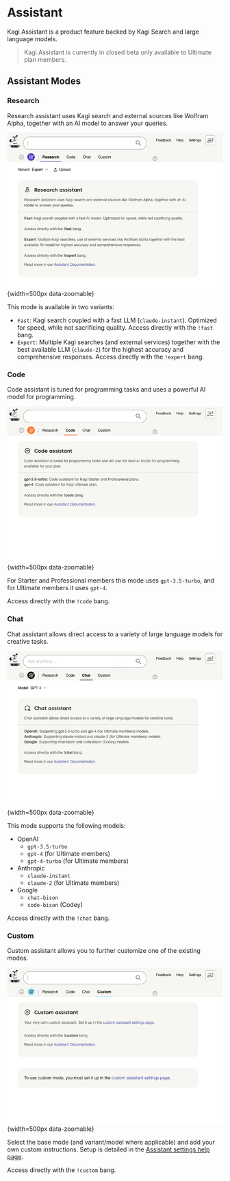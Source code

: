 # Assistant

Kagi Assistant is a product feature backed by Kagi Search and large language models.

> Kagi Assistant is currently in closed beta only available to Ultimate plan members.

## Assistant Modes

### Research

Research assistant uses Kagi search and external sources like Wolfram Alpha, together with an AI model to answer your queries.

![Kagi Assistant - Research](./media/assistant_research.png){width=500px data-zoomable}

This mode is available in two variants:

- `Fast`: Kagi search coupled with a fast LLM (`claude-instant`). Optimized for speed, while not sacrificing quality. Access directly with the `!fast` bang.
- `Expert`: Multiple Kagi searches (and external services) together with the best available LLM (`claude-2`) for the highest accuracy and comprehensive responses. Access directly with the `!expert` bang.

### Code

Code assistant is tuned for programming tasks and uses a powerful AI model for programming.

![Kagi Assistant - Code](./media/assistant_code.png){width=500px data-zoomable}

For Starter and Professional members this mode uses `gpt-3.5-turbo`, and for Ultimate members it uses `gpt-4`.

Access directly with the `!code` bang.

### Chat

Chat assistant allows direct access to a variety of large language models for creative tasks.

![Kagi Assistant - Chat](./media/assistant_chat.png){width=500px data-zoomable}

This mode supports the following models:

- OpenAI
  - `gpt-3.5-turbo`
  - `gpt-4` (for Ultimate members)
  - `gpt-4-turbo` (for Ultimate members)
- Anthropic
  - `claude-instant`
  - `claude-2` (for Ultimate members)
- Google
  - `chat-bison`
  - `code-bison` (Codey)

Access directly with the `!chat` bang.

### Custom

Custom assistant allows you to further customize one of the existing modes.

![Kagi Assistant - Custom](./media/assistant_custom.png){width=500px data-zoomable}

Select the base mode (and variant/model where applicable) and add your own custom instructions. Setup is detailed in the [Assistant settings help page](../settings/assistant.md#custom-assistant).

Access directly with the `!custom` bang.
